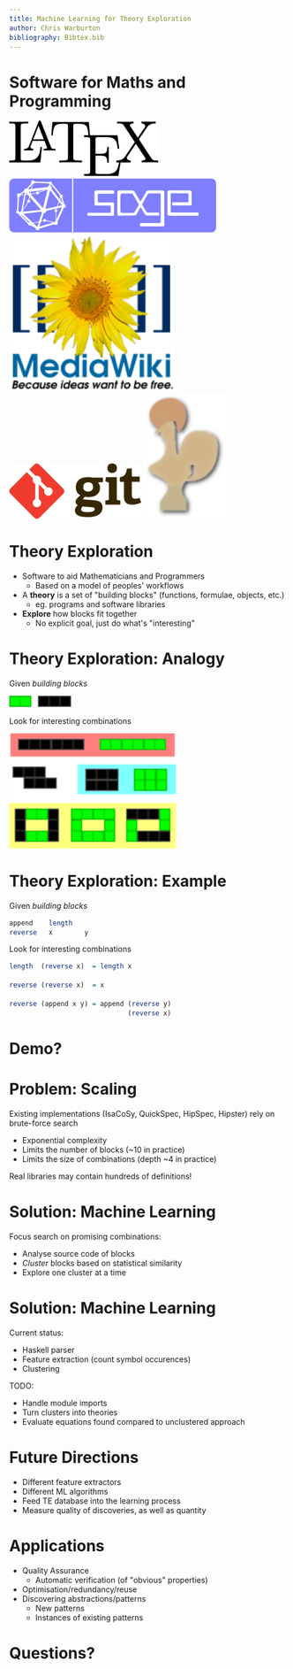 ```yaml
---
title: Machine Learning for Theory Exploration
author: Chris Warburton
bibliography: Bibtex.bib
---
```


# Software for Maths and Programming #

<img src="resources/LaTeX_logo.png" alt="" height=100 />
<img src="resources/Sage_logo_new.png" alt"" height=100 />
<img src="resources/MediaWiki-smaller-logo.png" alt"" width=300 />
<img src="resources/Git-logo.png" alt"" height=100 />
<img src="resources/Coq_logo.png" alt"" width=150 />

# Theory Exploration #

 - Software to aid Mathematicians and Programmers
    - Based on a model of peoples' workflows
 - A **theory** is a set of "building blocks" (functions, formulae, objects, etc.)
    - eg. programs and software libraries
 - **Explore** how blocks fit together
    - No explicit goal, just do what's "interesting"

# Theory Exploration: Analogy #

Given *building blocks*

<img src="resources/blocks.png" alt="" height="20" />

Look for interesting combinations

<img src="resources/blocks_comb.png" alt="" height="208" />

# Theory Exploration: Example #

Given *building blocks*

```haskell
append    length
reverse   x        y
```

Look for interesting combinations

```haskell
length  (reverse x)  = length x

reverse (reverse x)  = x

reverse (append x y) = append (reverse y)
                              (reverse x)
```

# Demo? #

# Problem: Scaling #

Existing implementations (IsaCoSy, QuickSpec, HipSpec, Hipster) rely on brute-force search

 - Exponential complexity
 - Limits the number of blocks (~10 in practice)
 - Limits the size of combinations (depth ~4 in practice)

Real libraries may contain hundreds of definitions!

# Solution: Machine Learning #

Focus search on promising combinations:

 - Analyse source code of blocks
 - *Cluster* blocks based on statistical similarity
 - Explore one cluster at a time

# Solution: Machine Learning #

Current status:

 - Haskell parser
 - Feature extraction (count symbol occurences)
 - Clustering

TODO:

 - Handle module imports
 - Turn clusters into theories
 - Evaluate equations found compared to unclustered approach

# Future Directions #

 - Different feature extractors
 - Different ML algorithms
 - Feed TE database into the learning process
 - Measure quality of discoveries, as well as quantity

# Applications #

 - Quality Assurance
    - Automatic verification (of "obvious" properties)
 - Optimisation/redundancy/reuse
 - Discovering abstractions/patterns
    - New patterns
    - Instances of existing patterns

# Questions? #
